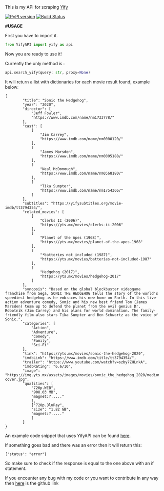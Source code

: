 This is my API for scraping [Yify](https://www.yts.mx)

[![PyPI version](https://badge.fury.io/py/YifyAPI.png)](https://badge.fury.io/py/YifyAPI) [![Build Status](https://travis-ci.com/ArjixGamer/YifyAPI.svg?branch=master)](https://travis-ci.com/ArjixGamer/YifyAPI)

**#USAGE**

First you have to import it.

```python
from YifyAPI import yify as api
```

Now you are ready to use it!

Currently the only method is :

```python 
api.search_yify(query: str, proxy=None)
```

It will return a list with dictionaries for each movie result found, example below:

```
{
        "title": "Sonic the Hedgehog",
        "year": "2020",
        "director": [
            "Jeff Fowler",
            "https://www.imdb.com/name/nm1733778/"
        ],
        "cast": [
            [
                "Jim Carrey",
                "https://www.imdb.com/name/nm0000120/"
            ],
            [
                "James Marsden",
                "https://www.imdb.com/name/nm0005188/"
            ],
            [
                "Neal McDonough",
                "https://www.imdb.com/name/nm0568180/"
            ],
            [
                "Tika Sumpter",
                "https://www.imdb.com/name/nm1754366/"
            ]
        ],
        "subtitles": "https://yifysubtitles.org/movie-imdb/tt3794354/",
        "related_movies": [
            [
                "Clerks II (2006)",
                "https://yts.mx/movies/clerks-ii-2006"
            ],
            [
                "Planet of the Apes (1968)",
                "https://yts.mx/movies/planet-of-the-apes-1968"
            ],
            [
                "*batteries not included (1987)",
                "https://yts.mx/movies/batteries-not-included-1987"
            ],
            [
                "Hedgehog (2017)",
                "https://yts.mx/movies/hedgehog-2017"
            ]
        ],
        "synopsis": "Based on the global blockbuster videogame franchise from Sega, SONIC THE HEDGEHOG tells the story of the world's speediest hedgehog as he embraces his new home on Earth. In this live-action adventure comedy, Sonic and his new best friend Tom (James Marsden) team up to defend the planet from the evil genius Dr. Robotnik (Jim Carrey) and his plans for world domination. The family-friendly film also stars Tika Sumpter and Ben Schwartz as the voice of Sonic.",
        "categories": [
            "Action",
            "Adventure",
            "Comedy",
            "Family",
            "Sci-Fi"
        ],
        "link": "https://yts.mx/movies/sonic-the-hedgehog-2020",
        "imdbLink": "https://www.imdb.com/title/tt3794354/",
        "trailer": "https://www.youtube.com/watch?v=szby7ZHLnkA",
        "imdbRating": "6.6/10",
        "image": "https://img.yts.mx/assets/images/movies/sonic_the_hedgehog_2020/medium-cover.jpg",
        "qualities": [
            "720p.WEB",
            "908.03 MB",
            "magnet:?....."
            ],
            ["720p.BluRay",
            "size": "1.82 GB",
            "magnet:?....."
            ]
        ]
}
```
An example code snippet that uses YifyAPI can be found [here](https://gist.github.com/ArjixGamer/09a0cda12e9773b71d8ecaaf46f068ea).

If something goes bad and there was an error then it will return this:

```
{'status': "error"}
```

So make sure to check if the response is equal to the one above with an if statement.



If you encounter any bug with my code or you want to contribute in any way then [here](https://github.com/ArjixGamer/YifyAPI) is the github link

